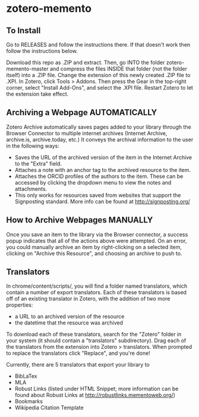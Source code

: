 # zotero-memento
## To Install
Go to RELEASES and follow the instructions there. If that doesn't work then follow the instructions below.


Download this repo as .ZIP and extract. Then, go INTO the folder zotero-memento-master and compress the files INSIDE that folder (not the folder itself) into a .ZIP file. Change the extension of this newly created .ZIP file to .XPI. In Zotero, click Tools > Addons. Then press the Gear in the top-right corner, select "Install Add-Ons", and select the .XPI file. Restart Zotero to let the extension take effect. 

## Archiving a Webpage AUTOMATICALLY

Zotero Archive automatically saves pages added to your library through the Browser Connector to multiple internet archives (Internet Archive, archive.is, archive.today, etc.) It conveys the archival information to the user in the following ways:

   * Saves the URL of the archived version of the item in the Internet Archive to the "Extra" field.
   * Attaches a note with an anchor tag to the archived resource to the item.
   * Attaches the ORCID profiles of the authors to the item. These can be accessed by clicking the dropdown menu to view the      notes and attachments.
   * This only works for resources saved from websites that support the Signposting standard. More info can be found at             http://signposting.org/

## How to Archive Webpages MANUALLY

Once you save an item to the library via the Browser connector, a success popup indicates that all of the actions above were attempted. On an error, you could manually archive an item by right-clicking on a selected item, clicking on "Archive this Resource", and choosing an archive to push to.

## Translators

In chrome/content/scripts/, you will find a folder named translators, which contain a number of export translators. Each of these translators is based off of an existing translator in Zotero, with the addition of two more properties:

   * a URL to an archived version of the resource
   * the datetime that the resource was archived

To download each of these translators, search for the "Zotero" folder in your system (it should contain a "translators" subdirectory). Drag each of the translators from the extension into Zotero > translators. When prompted to replace the translators click "Replace", and you're done!

Currently, there are 5 translators that export your library to

   * BibLaTex
   * MLA
   * Robust Links (listed under HTML Snippet; more information can be found about Robust Links at                                 http://robustlinks.mementoweb.org/)
   * Bookmarks
   * Wikipedia Citation Template
